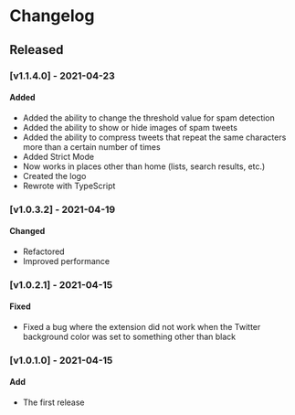 # Changelog

## Released

### [v1.1.4.0] - 2021-04-23

#### Added

- Added the ability to change the threshold value for spam detection
- Added the ability to show or hide images of spam tweets
- Added the ability to compress tweets that repeat the same characters more than a certain number of times
- Added Strict Mode
- Now works in places other than home (lists, search results, etc.)
- Created the logo
- Rewrote with TypeScript

### [v1.0.3.2] - 2021-04-19

#### Changed

- Refactored
- Improved performance

### [v1.0.2.1] - 2021-04-15

#### Fixed

- Fixed a bug where the extension did not work when the Twitter background color was set to something other than black

### [v1.0.1.0] - 2021-04-15

#### Add

- The first release
